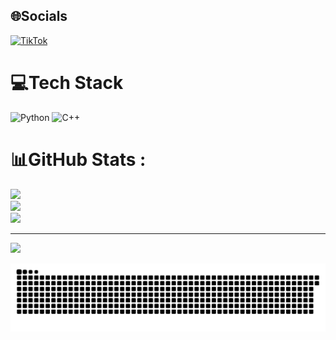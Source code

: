 
## 🌐Socials
[![TikTok](https://img.shields.io/badge/TikTok-%23000000.svg?logo=TikTok&logoColor=white)](https://tiktok.com/@https://www.tiktok.com/@caubethang2_) 

# 💻Tech Stack
![Python](https://img.shields.io/badge/python-3670A0?style=plastic&logo=python&logoColor=ffdd54) ![C++](https://img.shields.io/badge/c++-%2300599C.svg?style=plastic&logo=c%2B%2B&logoColor=white)
# 📊GitHub Stats :
![](https://github-readme-stats.vercel.app/api?username=Coffat&theme=blueberry&hide_border=false&include_all_commits=false&count_private=false)<br/>
![](https://github-readme-streak-stats.herokuapp.com/?user=Coffat&theme=blueberry&hide_border=false)<br/>
![](https://github-readme-stats.vercel.app/api/top-langs/?username=Coffat&theme=blueberry&hide_border=false&include_all_commits=false&count_private=false&layout=compact)


---
[![](https://visitcount.itsvg.in/api?id=Coffat&icon=0&color=0)](https://visitcount.itsvg.in)


<picture>
  <source media="(prefers-color-scheme: dark)" srcset="https://raw.githubusercontent.com/Coffat/Coffat/output/github-snake-dark.svg" />
  <source media="(prefers-color-scheme: light)" srcset="https://raw.githubusercontent.com/Coffat/Coffat/output/github-snake.svg" />
  <img alt="github-snake" src="https://raw.githubusercontent.com/Coffat/Coffat/output/github-snake.svg" />
</picture>
